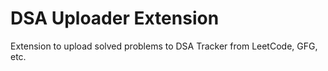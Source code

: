 # DSA Uploader Extension

Extension to upload solved problems to DSA Tracker from LeetCode, GFG, etc.
